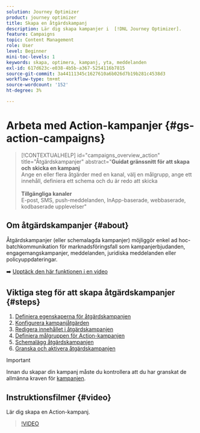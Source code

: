 ```yaml
---
solution: Journey Optimizer
product: journey optimizer
title: Skapa en åtgärdskampanj
description: Lär dig skapa kampanjer i  [!DNL Journey Optimizer].
feature: Campaigns
topic: Content Management
role: User
level: Beginner
mini-toc-levels: 1
keywords: skapa, optimera, kampanj, yta, meddelanden
exl-id: 617d623c-e038-4b5b-a367-5254116b7815
source-git-commit: 3a44111345c1627610a6b026d7b19b281c4538d3
workflow-type: tm+mt
source-wordcount: '152'
ht-degree: 3%

---
```



# Arbeta med Action-kampanjer {#gs-action-campaigns}

>[!CONTEXTUALHELP]
>id="campaigns_overview_action"
>title="Åtgärdskampanjer"
>abstract="**Guidat gränssnitt för att skapa och skicka en kampanj**<br/> Ange en eller flera åtgärder med en kanal, välj en målgrupp, ange ett innehåll, definiera ett schema och du är redo att skicka <br/><br/>**Tillgängliga kanaler**<br/> E-post, SMS, push-meddelanden, InApp-baserade, webbaserade, kodbaserade upplevelser"

## Om åtgärdskampanjer {#about}

Åtgärdskampanjer (eller schemalagda kampanjer) möjliggör enkel ad hoc-batchkommunikation för marknadsföringsfall som kampanjerbjudanden, engagemangskampanjer, meddelanden, juridiska meddelanden eller policyuppdateringar.

➡️ [Upptäck den här funktionen i en video](#video)

## Viktiga steg för att skapa åtgärdskampanjer {#steps}

1. [Definiera egenskaperna för åtgärdskampanjen](campaign-properties.md)
1. [Konfigurera kampanjåtgärden](campaign-action.md)
1. [Redigera innehållet i åtgärdskampanjen](campaign-content.md)
1. [Definiera målgruppen för Action-kampanjen](campaign-audience.md)
1. [Schemalägg åtgärdskampanjen](campaign-schedule.md)
1. [Granska och aktivera åtgärdskampanjen](review-activate-campaign.md)

>[!IMPORTANT]
>
>Innan du skapar din kampanj måste du kontrollera att du har granskat de allmänna kraven för [kampanjen](../campaigns/get-started-with-campaigns.md#prerequisites).

## Instruktionsfilmer {#video}

Lär dig skapa en Action-kampanj.

>[!VIDEO](https://video.tv.adobe.com/v/346680?quality=12)
